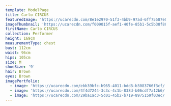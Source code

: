 ```yaml
---
template: ModelPage
title: Carlo CIRCUS
featuredImage: 'https://ucarecdn.com/8e1e2970-51f3-4bb9-97ad-6ff75587e023/'
imageThumbnail: 'https://ucarecdn.com/f009015f-aef1-40fe-85b1-5c5b38f88e65/'
firstName: Carlo CIRCUS
collection: Performer
height: 169cm
measurementType: chest
bust: 112cm
waist: 96cm
hips: 105cm
size: M
shoeSize: '9'
hair: Brown
eyes: Brown
imagePortfolio:
  - image: 'https://ucarecdn.com/ebb39bfc-b965-4011-bdd8-b3083766f3cf/'
  - image: 'https://ucarecdn.com/4f4d7244-3c3c-4c1b-838d-b06cdf7a12b6/'
  - image: 'https://ucarecdn.com/29ba1ac3-5c01-45b2-b719-8975159f03ec/'
---
```


